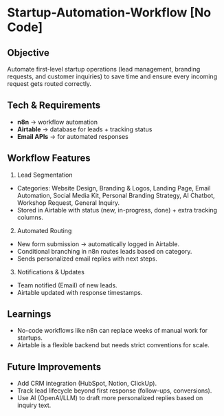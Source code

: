 # Startup-Automation-Workflow [No Code]

## Objective
Automate first-level startup operations (lead management, branding requests, and customer inquiries) to save time and ensure every incoming request gets routed correctly.

## Tech & Requirements
- **n8n** → workflow automation
- **Airtable** → database for leads + tracking status
- **Email APIs** → for automated responses

## Workflow Features
1. Lead Segmentation
- Categories: Website Design, Branding & Logos, Landing Page, Email Automation, Social Media Kit, Personal Branding Strategy, AI Chatbot, Workshop Request, General Inquiry.
- Stored in Airtable with status (new, in-progress, done) + extra tracking columns.

2. Automated Routing
- New form submission → automatically logged in Airtable.
- Conditional branching in n8n routes leads based on category.
- Sends personalized email replies with next steps.

3. Notifications & Updates
- Team notified (Email) of new leads.
- Airtable updated with response timestamps.

## Learnings
- No-code workflows like n8n can replace weeks of manual work for startups.
- Airtable is a flexible backend but needs strict conventions for scale.

## Future Improvements
- Add CRM integration (HubSpot, Notion, ClickUp).
- Track lead lifecycle beyond first response (follow-ups, conversions).
- Use AI (OpenAI/LLM) to draft more personalized replies based on inquiry text.
